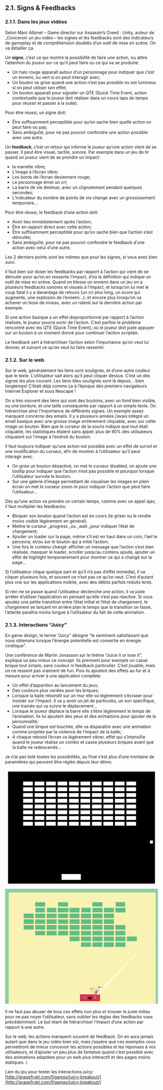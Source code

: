 ## 2.1. Signs & Feedbacks

### 2.1.1. Dans les jeux vidéos

Selon Marc Albinet – Game director sur Assassin’s Creed : Unity, auteur de \_Concevoir un jeu vidéo – les signes et les feedbacks sont des indicateurs de gameplay et de compréhension doublés d’un outil de mise en scène. On va détailler ça.

Un **signe**, c’est ce qui montre la possibilité de faire une action, ou attire l’attention du joueur sur ce qu’il peut faire ou ce qui va se produire:

- Un halo rouge apparaît autour d’un personnage pour indiquer que c’est un ennemi, ou vert si on peut interagir avec;
- Un bouton se grise quand une action n’est pas possible ou est lumineux si on peut utiliser son effet;
- Un bouton apparaît pour signaler un QTE (Quick Time Event, action contextuelle que le joueur doit réaliser dans un cours laps de temps pour réussir et passer à la suite).

Pour être réussi, un signe doit:

- Être suffisamment perceptible pour qu’on sache bien quelle action on peut faire ou pas;
- Sans ambiguïté, pour ne pas pouvoir confondre une action possible avec une autre.

Un **feedback**, c’est un retour qui informe le joueur qu’une action vient de se passer. Il peut être visuel, tactile, sonore. Par exemple dans un jeu de tir quand un joueur vient de se prendre un impact:

- la manette vibre;
- L’image à l’écran vibre;
- Les bords de l’écran deviennent rouge;
- Le personnage émet un cri;
- La barre de vie diminue, avec un clignotement pendant quelques secondes;
- L’indicateur du nombre de points de vie change avec un grossissement temporaire…

Pour être réussi, le feedback d’une action doit:

- Avoir lieu immédiatement après l’action;
- Être en rapport direct avec cette action;
- Être suffisamment perceptible pour qu’on sache bien que l’action s’est déroulée;
- Sans ambiguïté, pour ne pas pouvoir confondre le feedback d’une action avec celui d’une autre.

Les 2 derniers points sont les mêmes que pour les signes, si vous avez bien suivi.

Il faut bien sûr doser les feedbacks par rapport à l’action qui vient de se dérouler pour qu’on en ressente l’impact, d’où la définition qui indique un outil de mise en scène. Quand on blesse un ennemi dans un jeu on a plusieurs feedbacks sonores et visuels à l’impact, et lorsqu’on lui met le coup fatal il y a davantage de retours (un cri plus long, un score qui augmente, une explosion de l’ennemi…); et encore plus lorsqu’on va achever un boss de niveau, avec un ralenti sur la dernière action par exemple.

Si une action basique a un effet disproportionné par rapport à l’action réalisée, le joueur pourra sortir de l’action. C’est parfois le problème rencontré avec les QTE (Quick Time Event), où le joueur doit juste appuyer sur un bouton à un moment donné pour continuer l’action scriptée.

Le feedback sert à hiérarchiser l’action selon l’importance qu’on veut lui donner, et suivant ce qu’on veut lui faire ressentir.

### 2.1.2. Sur le web

Sur le web, généralement les liens sont soulignés, et d’une autre couleur que le texte. L’utilisateur sait alors qu’il peut cliquer dessus. C’est un des signes les plus courant. Les liens bleu soulignés sont là depuis… bien longtemps! C’était déjà comme ça à l’époque des premiers navigateurs Internet Explorer et sous Nescape !

On a très souvent des liens qui sont des boutons, avec un fond bien visible, ou une bordure, et une taille conséquente par rapport à un simple texte. On hiérarchise ainsi l’importance de différents signes. Un exemple assez marquant concerne des emails. Il y a plusieurs années j’avais intégré un email basique avec une grosse image entièrement cliquable, avec sur cette image un bouton. Bien que le curseur de la souris indique que tout était cliquable, les statistiques étaient sans appel: plus de 90% des utilisateurs cliquaient sur l’image à l’endroit du bouton.

Il faut toujours indiquer qu’une action est possible avec un effet de survol et une modification du curseur, afin de montrer à l’utilisateur qu’il peut interagir avec.

- On grise un bouton désactivé, on met le curseur disabled, on ajoute une tooltip pour indiquer que l’action n’est pas possible et pourquoi lorsque l’utilisateur survole le bouton;
- Sur une galerie d’image permettant de visualiser les images en plein écran on met le curseur zoom-in pour indiquer l’action que peut faire l’utilisateur…

Dès qu’une action va prendre un certain temps, comme avec un appel ajax, il faut multiplier les feedbacks:

- Bloquer son bouton quand l’action est en cours (le griser ou le rendre moins visible légèrement en général).
- Mettre le curseur \_progress \_ou \_wait \_pour indiquer l’état de chargement;
- Ajouter un loader sur la page, même s’il est en haut dans un coin, l’œil le percevra; et/ou sur le bouton qui a initié l’action;
- Une fois le contenu chargé: afficher un message que l’action s’est bien réalisée, masquer le loader, scroller jusqu’au contenu ajouté, ajouter un effet de highlight temporairement pour montrer ce qui a changé sur la page...

Si l’utilisateur clique quelque part et qu’il n’a pas d’effet immédiat, il va cliquer plusieurs fois, et souvent ce n’est pas ce qu’on veut. C’est d’autant plus vrai sur les applications mobile, avec des débits parfois réduits lents.

Si rien ne se passe quand l’utilisateur déclenche une action, il va juste arrêter d’utiliser l’application en pensant qu’elle n’est pas réactive. Si vous ajoutez une petite transition entre l’état initial et l’état de chargement, le chargement se lançant en arrière plan le temps que la transition se fasse, l’attente paraîtra moins longue à l’utilisateur du fait de cette animation.

### 2.1.3. Interactions “Juicy”

En game design, le terme “Juicy” désigne “le sentiment satisfaisant que nous obtenons lorsque l’énergie potentielle est convertie en énergie cinétique”.

Une conférence de Martin Jonasson sur le thème “Juice it or lose it”, explique un peu mieux ce concept. Ils prennent pour exemple un casse brique tout simple, sans couleur ni feedback particulier. C’est jouable, mais on ne ressent pas vraiment de fun. Puis ils ajoutent des effets au fur et à mesure pour arriver à une application complète:

- Un effet d’apparition au lancement du jeux;
- Des couleurs plus variées pour les briques;
- Lorsque la balle rebondit sur un mur elle va légèrement s’écraser pour insister sur l’impact. Il va y avoir un jet de particules, un son spécifique, une trainée qui va suivre le déplacement...
- Lorsque le joueur déplace la barre elle s’étire légèrement le temps de l’animation. Ils lui ajoutent des yeux et des animations pour ajouter de la personnalité;
- Quand une brique est touchée, elle va disparaître avec une animation comme projetée par la violence de l’impact de la balle;
- A chaque rebond l’écran va légèrement vibrer, effet qui s’intensifie quand le joueur réalise un combo et casse plusieurs briques avant que la balle ne redescende…

Je n’ai pas listé toutes les possibilités, au final c’est plus d’une trentaine de paramètres qui peuvent être réglés depuis leur démo.

![](../images/juicy-before.png)

![](../images/juicy-after.png)

Il ne faut pas abuser de tous ces effets non plus et trouver le juste milieu pour ne pas noyer l’utilisateur, sans oublier les règles des feedbacks vues précédemment. Le but étant de hiérarchiser l’impact d’une action par rapport à une autre.

Sur le web, les actions manquent souvent de feedback. On en aura jamais autant que dans le jeu vidéo bien sûr, mais j’espère que ces exemples vous permettront de mieux concevoir les actions possibles et les réponses à vos utilisateurs, et d’ajouter un peu plus de fantaisie quand c’est possible avec des animations adaptées pour un web plus interactif et des pages moins statiques. \

Lien du jeu pour tester les interactions juicy: [http://grapefrukt.com/f/games/juicy-breakout/](http://grapefrukt.com/f/games/juicy-breakout/)
